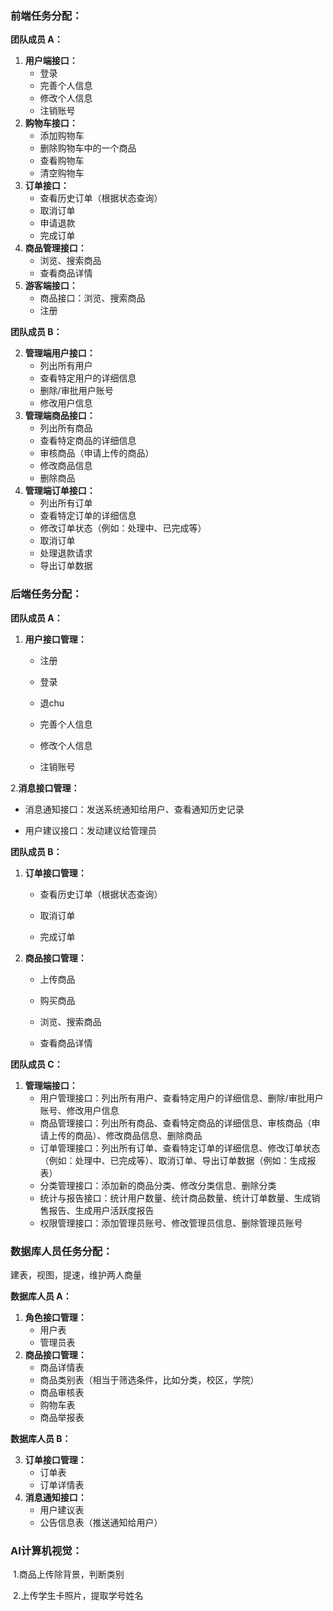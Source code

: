 ### **前端任务分配：**

**团队成员 A：**

1. **用户端接口：**
   - 登录
   - 完善个人信息
   - 修改个人信息
   - 注销账号
2. **购物车接口：**
   - 添加购物车
   - 删除购物车中的一个商品
   - 查看购物车
   - 清空购物车
3. **订单接口：**
   - 查看历史订单（根据状态查询）
   - 取消订单
   - 申请退款
   - 完成订单
4. **商品管理接口：**
   - 浏览、搜索商品
   - 查看商品详情
5. **游客端接口：**
   - 商品接口：浏览、搜索商品
   - 注册

**团队成员 B：**

2. **管理端用户接口：**
   - 列出所有用户
   - 查看特定用户的详细信息
   - 删除/审批用户账号
   - 修改用户信息
3. **管理端商品接口：**
   - 列出所有商品
   - 查看特定商品的详细信息
   - 审核商品（申请上传的商品）
   - 修改商品信息
   - 删除商品
4. **管理端订单接口：**
   - 列出所有订单
   - 查看特定订单的详细信息
   - 修改订单状态（例如：处理中、已完成等）
   - 取消订单
   - 处理退款请求
   - 导出订单数据



### **后端任务分配：**

**团队成员 A：**

1. **用户接口管理：**
   - 注册
     
   - 登录
     
   - 退chu
     
   - 完善个人信息
     
   - 修改个人信息
     
   - 注销账号
  
2.**消息接口管理：**
   - 消息通知接口：发送系统通知给用户、查看通知历史记录

   - 用户建议接口：发动建议给管理员

**团队成员 B：**

1. **订单接口管理：**

   - 查看历史订单（根据状态查询）

   - 取消订单

   - 完成订单

2. **商品接口管理：**
   - 上传商品
     
   - 购买商品
     
   - 浏览、搜索商品
     
   - 查看商品详情

**团队成员 C：**

1. **管理端接口：**
   - 用户管理接口：列出所有用户、查看特定用户的详细信息、删除/审批用户账号、修改用户信息
   - 商品管理接口：列出所有商品、查看特定商品的详细信息、审核商品（申请上传的商品）、修改商品信息、删除商品
   - 订单管理接口：列出所有订单、查看特定订单的详细信息、修改订单状态（例如：处理中、已完成等）、取消订单、导出订单数据（例如：生成报表）
   - 分类管理接口：添加新的商品分类、修改分类信息、删除分类
   - 统计与报告接口：统计用户数量、统计商品数量、统计订单数量、生成销售报告、生成用户活跃度报告
   - 权限管理接口：添加管理员账号、修改管理员信息、删除管理员账号




### 数据库人员任务分配：

建表，视图，提速，维护两人商量

**数据库人员 A：**

1. **角色接口管理：**
   - 用户表
   - 管理员表
2. **商品接口管理：**
   - 商品详情表
   - 商品类别表（相当于筛选条件，比如分类，校区，学院）
   - 商品审核表
   - 购物车表
   - 商品举报表
     
**数据库人员 B：**


3. **订单接口管理：**
   - 订单表
   - 订单详情表
4. **消息通知接口：**
   - 用户建议表
   - 公告信息表（推送通知给用户）



### AI计算机视觉：

​	1.商品上传除背景，判断类别

​	2.上传学生卡照片，提取学号姓名

